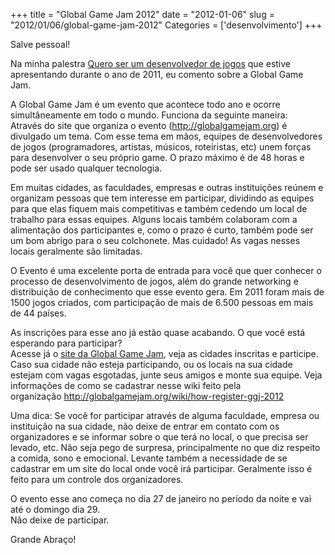 +++
title = "Global Game Jam 2012"
date = "2012-01-06"
slug = "2012/01/06/global-game-jam-2012"
Categories = ['desenvolvimento']
+++

<p>Salve pessoal!</p>

<p>Na minha palestra <a href="http://flaviosilveira.com/2011/palestra-quero-ser-um-desenvolvedor-de-jogos/" title="Palestra Quero ser um desenvolvedor de jogos">Quero ser um desenvolvedor de jogos</a> que estive apresentando durante o ano de 2011, eu comento sobre a Global Game Jam.</p>

<p>A Global Game Jam é um evento que acontece todo ano e ocorre simultâneamente em todo o mundo. Funciona da seguinte maneira:<br/>
Através do site que organiza o evento (<a href="http://globalgamejam.org" title="Global Game Jam">http://globalgamejam.org</a>) é divulgado um tema. Com esse tema em mãos, equipes de desenvolvedores de jogos (programadores, artistas, músicos, roteiristas, etc) unem forças para desenvolver o seu próprio game. O prazo máximo é de 48 horas e pode ser usado qualquer tecnologia.</p>

<!--more-->


<p>Em muitas cidades, as faculdades, empresas e outras instituições reúnem e organizam pessoas que tem interesse em participar, dividindo as equipes para que elas fiquem mais competitivas e também cedendo um local de trabalho para essas equipes. Alguns locais também colaboram com a alimentação dos participantes e, como o prazo é curto, também pode ser um bom abrigo para o seu colchonete. Mas cuidado! As vagas nesses locais geralmente são limitadas.</p>

<p>O Evento é uma excelente porta de entrada para você que quer conhecer o processo de desenvolvimento de jogos, além do grande networking e distribuição de conhecimento que esse evento gera. Em 2011 foram mais de 1500 jogos criados, com participação de mais de 6.500 pessoas em mais de 44 países.</p>

<p>As inscrições para esse ano já estão quase acabando. O que você está esperando para participar?<br/>
Acesse já o <a href="http://globalgamejam.org" title="Site Global Game Jam">site da Global Game Jam</a>, veja as cidades inscritas e participe. Caso sua cidade não esteja participando, ou os locais na sua cidade estejam com vagas esgotadas, junte seus amigos e monte sua equipe. Veja informações de como se cadastrar nesse wiki feito pela organização <a href="http://globalgamejam.org/wiki/how-register-ggj-2012" title="Como se registrar na Global Game Jam 2012">http://globalgamejam.org/wiki/how-register-ggj-2012</a></p>

<p>Uma dica: Se você for participar através de alguma faculdade, empresa ou instituição na sua cidade, não deixe de entrar em contato com os organizadores e se informar sobre o que terá no local, o que precisa ser levado, etc. Não seja pego de surpresa, principalmente no que diz respeito a comida, sono e emocional. Levante também a necessidade de se cadastrar em um site do local onde você irá participar. Geralmente isso é feito para um controle dos organizadores.</p>

<p>O evento esse ano começa no dia 27 de janeiro no período da noite e vai até o domingo dia 29.<br/>
Não deixe de participar.</p>

<p>Grande Abraço!</p>
